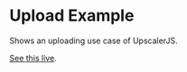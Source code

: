 # Upload Example

Shows an uploading use case of UpscalerJS.

[See this live](https://githubbox.com/thekevinscott/upscalerjs/tree/master/examples/upload).
